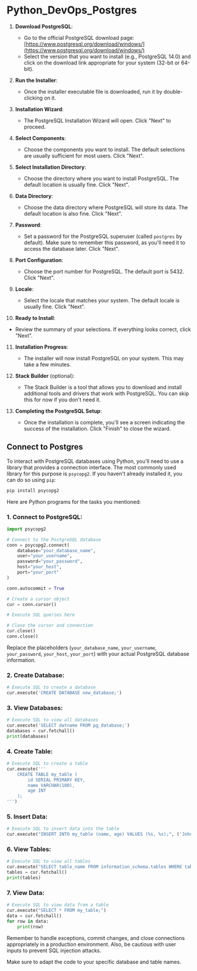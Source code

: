 # Python_DevOps_Postgres 
    
1. **Download PostgreSQL**:   

   - Go to the official PostgreSQL download page: [https://www.postgresql.org/download/windows/](https://www.postgresql.org/download/windows/)
   - Select the version that you want to install (e.g., PostgreSQL 14.0) and click on the download link appropriate for your system (32-bit or 64-bit).

2. **Run the Installer**:

   - Once the installer executable file is downloaded, run it by double-clicking on it.

3. **Installation Wizard**:

   - The PostgreSQL Installation Wizard will open. Click "Next" to proceed.

4. **Select Components**:

   - Choose the components you want to install. The default selections are usually sufficient for most users. Click "Next".

5. **Select Installation Directory**:

   - Choose the directory where you want to install PostgreSQL. The default location is usually fine. Click "Next".

6. **Data Directory**:

   - Choose the data directory where PostgreSQL will store its data. The default location is also fine. Click "Next".

7. **Password**:

   - Set a password for the PostgreSQL superuser (called `postgres` by default). Make sure to remember this password, as you'll need it to access the database later. Click "Next".

8. **Port Configuration**:

   - Choose the port number for PostgreSQL. The default port is 5432. Click "Next".

9. **Locale**:

   - Select the locale that matches your system. The default locale is usually fine. Click "Next".

10. **Ready to Install**:

   - Review the summary of your selections. If everything looks correct, click "Next".

11. **Installation Progress**:

    - The installer will now install PostgreSQL on your system. This may take a few minutes.

12. **Stack Builder** (optional):

    - The Stack Builder is a tool that allows you to download and install additional tools and drivers that work with PostgreSQL. You can skip this for now if you don't need it.

13. **Completing the PostgreSQL Setup**:

    - Once the installation is complete, you'll see a screen indicating the success of the installation. Click "Finish" to close the wizard.

## Connect to Postgres 

To interact with PostgreSQL databases using Python, you'll need to use a library that provides a connection interface. The most commonly used library for this purpose is `psycopg2`. If you haven't already installed it, you can do so using `pip`:

```bash
pip install psycopg2
```

Here are Python programs for the tasks you mentioned:

### 1. Connect to PostgreSQL:

```python
import psycopg2

# Connect to the PostgreSQL database
conn = psycopg2.connect(
    database="your_database_name",
    user="your_username",
    password="your_password",
    host="your_host",
    port="your_port"
)

conn.autocommit = True

# Create a cursor object
cur = conn.cursor()

# Execute SQL queries here

# Close the cursor and connection
cur.close()
conn.close()
```

Replace the placeholders (`your_database_name`, `your_username`, `your_password`, `your_host`, `your_port`) with your actual PostgreSQL database information.

### 2. Create Database:

```python
# Execute SQL to create a database
cur.execute('CREATE DATABASE new_database;')
```

### 3. View Databases:

```python
# Execute SQL to view all databases
cur.execute('SELECT datname FROM pg_database;')
databases = cur.fetchall()
print(databases)
```

### 4. Create Table:

```python
# Execute SQL to create a table
cur.execute('''
    CREATE TABLE my_table (
        id SERIAL PRIMARY KEY,
        name VARCHAR(100),
        age INT
    );
''')
```

### 5. Insert Data:

```python
# Execute SQL to insert data into the table
cur.execute("INSERT INTO my_table (name, age) VALUES (%s, %s);", ('John Doe', 30))
```

### 6. View Tables:

```python
# Execute SQL to view all tables
cur.execute("SELECT table_name FROM information_schema.tables WHERE table_schema='public';")
tables = cur.fetchall()
print(tables)
```

### 7. View Data:

```python
# Execute SQL to view data from a table
cur.execute("SELECT * FROM my_table;")
data = cur.fetchall()
for row in data:
    print(row)
```

Remember to handle exceptions, commit changes, and close connections appropriately in a production environment. Also, be cautious with user inputs to prevent SQL injection attacks.

Make sure to adapt the code to your specific database and table names.
